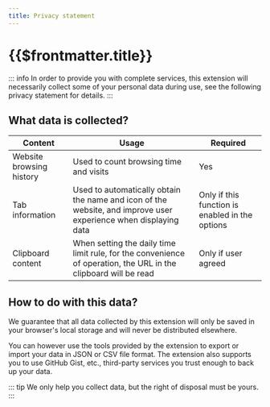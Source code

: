 ```yaml
---
title: Privacy statement
---
```


# {{$frontmatter.title}}

::: info
In order to provide you with complete services, this extension will necessarily collect some of your personal data during use, see the following privacy statement for details.
:::

## What data is collected?

| Content                  | Usage                                                                                                           | Required                                        |
| ------------------------ | --------------------------------------------------------------------------------------------------------------- | ----------------------------------------------- |
| Website browsing history | Used to count browsing time and visits                                                                          | Yes                                             |
| Tab information          | Used to automatically obtain the name and icon of the website, and improve user experience when displaying data | Only if this function is enabled in the options |
| Clipboard content        | When setting the daily time limit rule, for the convenience of operation, the URL in the clipboard will be read | Only if user agreed                             |

## How to do with this data?

We guarantee that all data collected by this extension will only be saved in your browser's local storage and will never be distributed elsewhere.

You can however use the tools provided by the extension to export or import your data in JSON or CSV file format. The extension also supports you to use GitHub Gist, etc., third-party services you trust enough to back up your data.

::: tip
We only help you collect data, but the right of disposal must be yours.
:::
